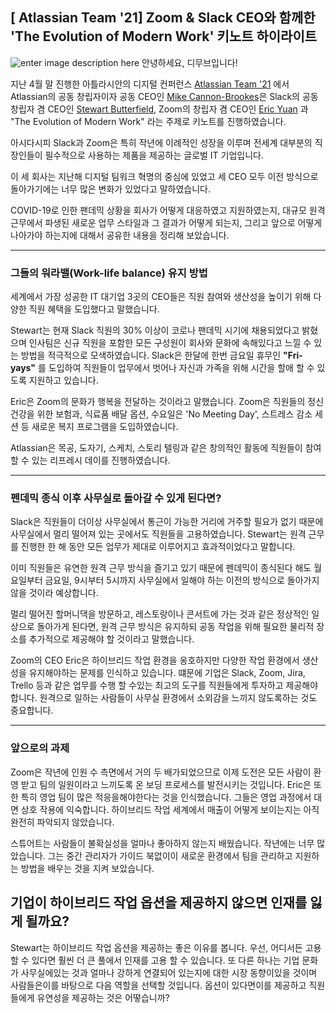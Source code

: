 
## [ Atlassian Team '21] Zoom & Slack CEO와 함께한 'The Evolution of Modern Work' 키노트 하이라이트
![enter image description here](https://i2.wp.com/atlassianblog.wpengine.com/wp-content/uploads/2020/04/brand-4570-how-to-lead-remotely-when-you-dont-have-a-clue@2x.png?w=2240&ssl=1)
안녕하세요, 디무브입니다!

지난 4월 말 진행한 아틀라시안의 디지털 컨퍼런스 [Atlassian Team '21](https://events.atlassian.com/team21) 에서 Atlassian의 공동 창립자이자 공동 CEO인 [Mike Cannon-Brookes](https://www.linkedin.com/in/mcannonbrookes)은 Slack의 공동 창립자 겸 CEO인 [Stewart Butterfield](https://www.linkedin.com/in/butterfield), Zoom의 창립자 겸 CEO인 [Eric Yuan](https://www.linkedin.com/in/ericsyuan) 과 "The Evolution of Modern Work" 라는 주제로 키노트를 진행하였습니다. 

아시다시피 Slack과 Zoom은 특히 작년에 이례적인 성장을 이루며 전세계 대부분의 직장인들이 필수적으로 사용하는 제품을 제공하는 글로벌 IT 기업입니다. 

이 세 회사는 지난해 디지털 팀워크 혁명의 중심에 있었고 세 CEO 모두 이전 방식으로 돌아가기에는 너무 많은 변화가 있었다고 말하였습니다. 

COVID-19로 인한 팬데믹 상황을 회사가 어떻게 대응하였고 지원하였는지, 대규모 원격 근무에서 파생된 새로운 업무 스타일과 그 결과가 어떻게 되는지, 그리고 앞으로 어떻게 나아가야 하는지에 대해서 공유한 내용을 정리해 보았습니다. 

---

### 그들의 워라밸(Work-life balance) 유지 방법

세계에서 가장 성공한 IT 대기업 3곳의 CEO들은 직원 참여와 생산성을 높이기 위해 다양한 직원 혜택을 도입했다고 말했습니다.

Stewart는 현재 Slack 직원의 30% 이상이 코로나 팬데믹 시기에 채용되었다고 밝혔으며 인사팀은 신규 직원을 포함한 모든 구성원이 회사와 문화에 속해있다고 느낄 수 있는 방법을 적극적으로 모색하였습니다. 
Slack은 한달에 한번 금요일 휴무인 **"Fri-yays"** 를 도입하여 직원들이 업무에서 벗어나 자신과 가족을 위해 시간을 할애 할 수 있도록 지원하고 있습니다.

Eric은 Zoom의 문화가 행복을 전달하는 것이라고 말했습니다. Zoom은 직원들의 정신 건강을 위한 보험과, 식료품 배달 옵션, 수요일은 'No Meeting Day', 스트레스 감소 세션 등 새로운 복지 프로그램을 도입하였습니다. 

Atlassian은 목공, 도자기, 스케치, 스토리 텔링과 같은 창의적인 활동에 직원들이 참여할 수 있는 리프레시 데이를 진행하였습니다. 

---
### 펜데믹 종식 이후 사무실로 돌아갈 수 있게 된다면?

Slack은 직원들이 더이상 사무실에서 통근이 가능한 거리에 거주할 필요가 없기 때문에 사무실에서 멀리 떨어져 있는 곳에서도 직원들을 고용하였습니다. Stewart는 원격 근무를 진행한 한 해 동안 모든 업무가 제대로 이루어지고 효과적이었다고 말합니다. 

이미 직원들은 유연한 원격 근무 방식을 즐기고 있기 때문에 펜데믹이 종식된다 해도 월요일부터 금요일, 9시부터 5시까지 사무실에서 일해야 하는 이전의 방식으로 돌아가지 않을 것이라 예상합니다. 

멀리 떨어진 할머니댁을 방문하고, 레스토랑이나 콘서트에 가는 것과 같은  정상적인 일상으로 돌아가게 된다면, 원격 근무 방식은 유지하되 공동 작업을 위해 필요한 물리적 장소를 추가적으로 제공해야 할 것이라고  말했습니다. 
 
Zoom의 CEO Eric은 하이브리드 작업 환경을 옹호하지만 다양한 작업 환경에서 생산성을 유지해야하는 문제를 인식하고 있습니다. 떄문에 기업은 Slack, Zoom, Jira, Trello 등과 같은 업무를 수행 할 수있는 최고의 도구를 직원들에게 투자하고 제공해야합니다. 원격으로 일하는 사람들이 사무실 환경에서 소외감을 느끼지 않도록하는 것도 중요합니다.

---
### 앞으로의 과제 


Zoom은 작년에 인원 수 측면에서 거의 두 배가되었으므로 이제 도전은 모든 사람이 환영 받고 팀의 일원이라고 느끼도록 온 보딩 프로세스를 발전시키는 것입니다. Eric은 또한 특히 영업 팀이 많은 적응을해야한다는 것을 인식했습니다. 그들은 영업 과정에서 대면 상호 작용에 익숙합니다. 하이브리드 작업 세계에서 매출이 어떻게 보이는지는 아직 완전히 파악되지 않았습니다.



스튜어트는 사람들이 불확실성을 얼마나 좋아하지 않는지 배웠습니다. 작년에는 너무 많았습니다. 그는 중간 관리자가 가이드 북없이이 새로운 환경에서 팀을 관리하고 지원하는 방법을 배우는 것을 지켜 보았습니다.

## **기업이 하이브리드 작업 옵션을 제공하지 않으면 인재를 잃게 될까요?**

Stewart는 하이브리드 작업 옵션을 제공하는 좋은 이유를 봅니다. 우선, 어디서든 고용 할 수 있다면 훨씬 더 큰 풀에서 인재를 고용 할 수 있습니다. 또 다른 하나는 기업 문화가 사무실에있는 것과 얼마나 강하게 연결되어 있는지에 대한 시장 동향이있을 것이며 사람들은이를 바탕으로 다음 역할을 선택할 것입니다. 옵션이 있다면이를 제공하고 직원들에게 유연성을 제공하는 것은 어떻습니까?
<!--stackedit_data:
eyJoaXN0b3J5IjpbLTExMjc2MTU4NzYsLTQ4MTMwMjM5OCwtMz
Y1MzgxMzc4LC03NzAzMDU4MjYsMTU2MzQxMjA5NywxMDc2ODYw
NTIxLDY0MTExNjIyMyw5MDIwMjg2ODYsMzczMjIwODM5LC0xNT
I0NjQ4OTIyLC03MzkzMDExMDddfQ==
-->